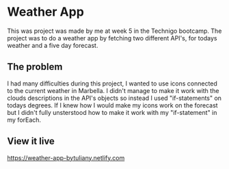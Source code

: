 # Weather App

This was project was made by me at week 5 in the Technigo bootcamp. The project was to do a weather app by fetching two different API's, for todays weather and a five day forecast. 

## The problem

I had many difficulties during this project, I wanted to use icons connected to the current weather in Marbella. 
I didn't manage to make it work with the clouds descriptions in the API's objects so instead I used "if-statements" on todays degrees. 
If I knew how I would make my icons work on the forecast but I didn't fully unsterstood how to make it work with my "if-statement" in my forEach. 


## View it live

https://weather-app-bytuliany.netlify.com
